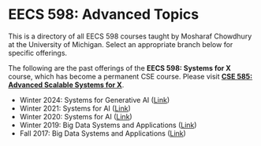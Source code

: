 # EECS 598: Advanced Topics

This is a directory of all EECS 598 courses taught by Mosharaf Chowdhury at the University of Michigan. 
Select an appropriate branch below for specific offerings.

The following are the past offerings of the **EECS 598: Systems for X** course, which has become a permanent CSE course. Please visit [**CSE 585: Advanced Scalable Systems for X**](https://github.com/mosharaf/cse585). 

* Winter 2024: Systems for Generative AI ([Link](https://github.com/mosharaf/eecs598/tree/w24-genai))
* Winter 2021: Systems for AI ([Link](https://github.com/mosharaf/eecs598/tree/w21-ai))
* Winter 2020: Systems for AI ([Link](https://github.com/mosharaf/eecs598/tree/w20-ai))
* Winter 2019: Big Data Systems and Applications ([Link](https://github.com/mosharaf/eecs598/tree/w19-bigdata-ai))
* Fall 2017: Big Data Systems and Applications ([Link](https://github.com/mosharaf/eecs598/tree/f17-bigdata))
